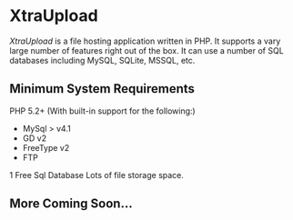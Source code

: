 XtraUpload
=======

_XtraUpload_ is a file hosting application written in PHP. It supports a vary large number of features right out of the box.  It can use a number of SQL databases including MySQL, SQLite, MSSQL, etc. 

Minimum System Requirements
--------
PHP 5.2+ (With built-in support for the following:)
*   MySql > v4.1
*   GD v2
*   FreeType v2
*   FTP

1 Free Sql Database
Lots of file storage space.


More Coming Soon...
--------